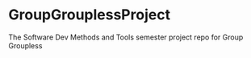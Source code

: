 # GroupGrouplessProject
The Software Dev Methods and Tools semester project repo for Group Groupless
